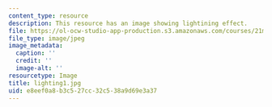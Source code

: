 ```yaml
---
content_type: resource
description: This resource has an image showing lightining effect.
file: https://ol-ocw-studio-app-production.s3.amazonaws.com/courses/21m-873-theater-arts-topics-fall-2004-january-iap-2005/e8eef0a8b3c527cc32c538a9d69e3a37_lighting1.jpg
file_type: image/jpeg
image_metadata:
  caption: ''
  credit: ''
  image-alt: ''
resourcetype: Image
title: lighting1.jpg
uid: e8eef0a8-b3c5-27cc-32c5-38a9d69e3a37
---
```

